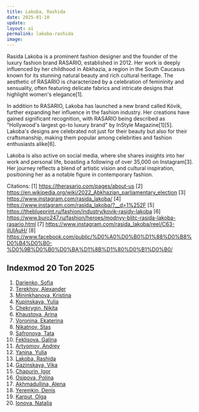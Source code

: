```yaml
---
title: Lakoba, Rashida
date: 2025-01-10
update:
layout: ai
permalink: lakoba-rashida
image:
---
```


Rasida Lakoba is a prominent fashion designer and the founder of the luxury fashion brand RASARIO, established in 2012. Her work is deeply influenced by her childhood in Abkhazia, a region in the South Caucasus known for its stunning natural beauty and rich cultural heritage. The aesthetic of RASARIO is characterized by a celebration of femininity and sensuality, often featuring delicate fabrics and intricate designs that highlight women's elegance[1].

In addition to RASARIO, Lakoba has launched a new brand called Kóvik, further expanding her influence in the fashion industry. Her creations have gained significant recognition, with RASARIO being described as "Hollywood's largest go-to luxury brand" by InStyle Magazine[1][5]. Lakoba's designs are celebrated not just for their beauty but also for their craftsmanship, making them popular among celebrities and fashion enthusiasts alike[6].

Lakoba is also active on social media, where she shares insights into her work and personal life, boasting a following of over 35,000 on Instagram[3]. Her journey reflects a blend of artistic vision and cultural inspiration, positioning her as a notable figure in contemporary fashion.

Citations:
[1] https://therasario.com/pages/about-us
[2] https://en.wikipedia.org/wiki/2022_Abkhazian_parliamentary_election
[3] https://www.instagram.com/rasida_lakoba/
[4] https://www.instagram.com/rasida_lakoba/?__d=1%252F
[5] https://theblueprint.ru/fashion/industry/kovik-rasidy-lakoba
[6] https://www.buro247.ru/fashion/heroes/modnyy-blitc-rasida-lakoba-rasario.html
[7] https://www.instagram.com/rasida_lakoba/reel/C63-iIUIAuH/
[8] https://www.facebook.com/public/%D0%A0%D0%B0%D1%88%D0%B8%D0%B4%D0%B0-%D0%9B%D0%B0%D0%BA%D1%8B%D1%80%D0%B1%D0%B0/


## Indexmod 20 Топ 2025

1. [Darienko, Sofia](darienko-sofia)  
2. [Terekhov, Alexander](terekhov-alexander)  
3. [Mininkhanova, Kristina](mininkhanova-kristina)  
4. [Kupinskaya, Yulia](kupinskaya-yulia)  
5. [Chekrygin, Nikita](chekrygin-nikita)  
6. [Khaustova, Arina](khaustova-arina)  
7. [Voronina, Ekaterina](voronina-ekaterina)  
8. [Nikatnov, Stas](nikatnov-stas)  
9. [Safronova, Tata](safronova-tata)  
10. [Feklisova, Galina](feklisova-galina)  
11. [Artyomov, Andrey](artyomov-andrey)  
12. [Yanina, Yulia](yanina-yulia)  
13. [Lakoba, Rashida](lakoba-rashida)  
14. [Gazinskaya, Vika](gazinskaya-vika)  
15. [Chapurin, Igor](chapurin-igor)  
16. [Osipova, Polina](osipova-polina)  
17. [Akhmadullina, Alena](akhmadullina-alena-designer)  
18. [Yeremkin, Denis](yeremkin-denis)  
19. [Karput, Olga](karput-olga)  
20. [Ionova, Natalia](ionova-natalia)  
